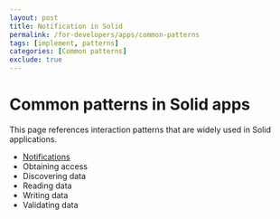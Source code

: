 ```yaml
---
layout: post
title: Notification in Solid
permalink: /for-developers/apps/common-patterns
tags: [implement, patterns]
categories: [Common patterns]
exclude: true
---
```


# Common patterns in Solid apps

This page references interaction patterns that are widely used in Solid applications.

- [Notifications](/for-developers/apps/common-patterns/notification)
- Obtaining access
- Discovering data
- Reading data
- Writing data
- Validating data
